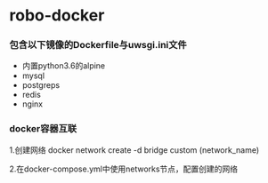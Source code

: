 # robo-docker

### 包含以下镜像的Dockerfile与uwsgi.ini文件

- 内置python3.6的alpine
- mysql
- postgreps
- redis
- nginx


### docker容器互联

1.创建网络
docker network create -d bridge custom (network_name)

2.在docker-compose.yml中使用networks节点，配置创建的网络